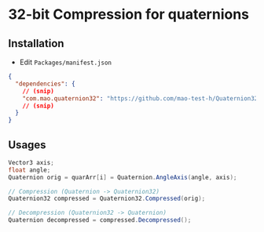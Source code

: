 # 32-bit Compression for quaternions

## Installation

- Edit `Packages/manifest.json`

```json
{
  "dependencies": {
    // (snip)
    "com.mao.quaternion32": "https://github.com/mao-test-h/Quaternion32.git?path=/Assets/Quaternion32",
    // (snip)
  }
}
```



## Usages

```csharp
Vector3 axis;
float angle;
Quaternion orig = quarArr[i] = Quaternion.AngleAxis(angle, axis);

// Compression (Quaternion -> Quaternion32)
Quaternion32 compressed = Quaternion32.Compressed(orig);

// Decompression (Quaternion32 -> Quaternion)
Quaternion decompressed = compressed.Decompressed();
```
